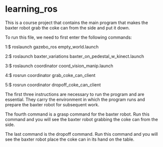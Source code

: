 # learning_ros
This is a course project that contains the main program that makes the baxter robot grab the coke can from the side and put it down.

To run this file, we need to first enter the following commands:

1:$ roslaunch gazebo_ros empty_world.launch

2:$ roslaunch baxter_variations baxter_on_pedestal_w_kinect.launch

3:$ roslaunch coordinator coord_vision_manip.launch

4:$ rosrun coordinator grab_coke_can_client

5:$ rosrun coordinator dropoff_coke_can_client

The first three instructions are necessary to run the program and are essential. They carry the environment in which the program runs and prepare the baxter robot for subsequent work.

The fourth command is a grasp command for the baxter robot. Run this command and you will see the baxter robot grabbing the coke can from the side.

The last command is the dropoff command. Run this command and you will see the baxter robot place the coke can in its hand on the table.
